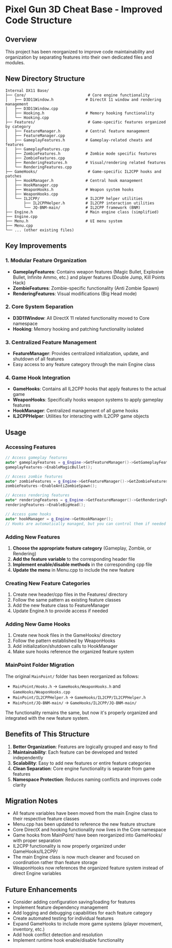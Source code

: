 # Pixel Gun 3D Cheat Base - Improved Code Structure

## Overview
This project has been reorganized to improve code maintainability and organization by separating features into their own dedicated files and modules.

## New Directory Structure

```
Internal DX11 Base/
├── Core/                           # Core engine functionality
│   ├── D3D11Window.h              # DirectX 11 window and rendering management
│   ├── D3D11Window.cpp
│   ├── Hooking.h                  # Memory hooking functionality  
│   └── Hooking.cpp
├── Features/                       # Game-specific features organized by category
│   ├── FeatureManager.h           # Central feature management
│   ├── FeatureManager.cpp
│   ├── GameplayFeatures.h         # Gameplay-related cheats and features
│   ├── GameplayFeatures.cpp
│   ├── ZombieFeatures.h           # Zombie mode specific features
│   ├── ZombieFeatures.cpp
│   ├── RenderingFeatures.h        # Visual/rendering related features
│   └── RenderingFeatures.cpp
├── GameHooks/                      # Game-specific IL2CPP hooks and patches
│   ├── HookManager.h              # Central hook management
│   ├── HookManager.cpp
│   ├── WeaponHooks.h              # Weapon system hooks
│   ├── WeaponHooks.cpp
│   └── IL2CPP/                    # IL2CPP helper utilities
│       ├── IL2CPPHelper.h         # IL2CPP interaction utilities
│       └── JQ-BNM-main/           # IL2CPP framework (BNM)
├── Engine.h                       # Main engine class (simplified)
├── Engine.cpp
├── Menu.h                         # UI menu system
├── Menu.cpp
└── ... (other existing files)
```

## Key Improvements

### 1. **Modular Feature Organization**
- **GameplayFeatures**: Contains weapon features (Magic Bullet, Explosive Bullet, Infinite Ammo, etc.) and player features (Double Jump, Kill Points Hack)
- **ZombieFeatures**: Zombie-specific functionality (Anti Zombie Spawn)
- **RenderingFeatures**: Visual modifications (Big Head mode)

### 2. **Core System Separation**
- **D3D11Window**: All DirectX 11 related functionality moved to Core namespace
- **Hooking**: Memory hooking and patching functionality isolated

### 3. **Centralized Feature Management**
- **FeatureManager**: Provides centralized initialization, update, and shutdown of all features
- Easy access to any feature category through the main Engine class

### 4. **Game Hook Integration**
- **GameHooks**: Contains all IL2CPP hooks that apply features to the actual game
- **WeaponHooks**: Specifically hooks weapon systems to apply gameplay features
- **HookManager**: Centralized management of all game hooks
- **IL2CPPHelper**: Utilities for interacting with IL2CPP game objects

## Usage

### Accessing Features
```cpp
// Access gameplay features
auto* gameplayFeatures = g_Engine->GetFeatureManager()->GetGameplayFeatures();
gameplayFeatures->EnableMagicBullet();

// Access zombie features  
auto* zombieFeatures = g_Engine->GetFeatureManager()->GetZombieFeatures();
zombieFeatures->EnableAntiZombieSpawn();

// Access rendering features
auto* renderingFeatures = g_Engine->GetFeatureManager()->GetRenderingFeatures();
renderingFeatures->EnableBigHead();

// Access game hooks
auto* hookManager = g_Engine->GetHookManager();
// Hooks are automatically managed, but you can control them if needed
```

### Adding New Features
1. **Choose the appropriate feature category** (Gameplay, Zombie, or Rendering)
2. **Add the feature variable** to the corresponding header file
3. **Implement enable/disable methods** in the corresponding cpp file
4. **Update the menu** in Menu.cpp to include the new feature

### Creating New Feature Categories
1. Create new header/cpp files in the Features/ directory
2. Follow the same pattern as existing feature classes
3. Add the new feature class to FeatureManager
4. Update Engine.h to provide access if needed

### Adding New Game Hooks
1. Create new hook files in the GameHooks/ directory
2. Follow the pattern established by WeaponHooks
3. Add initialization/shutdown calls to HookManager
4. Make sure hooks reference the organized feature system

### MainPoint Folder Migration
The original `MainPoint/` folder has been reorganized as follows:
- `MainPoint/Hooks.h` → `GameHooks/WeaponHooks.h` and `GameHooks/WeaponHooks.cpp`
- `MainPoint/IL2CPPHelper.h` → `GameHooks/IL2CPP/IL2CPPHelper.h`
- `MainPoint/JQ-BNM-main/` → `GameHooks/IL2CPP/JQ-BNM-main/`

The functionality remains the same, but now it's properly organized and integrated with the new feature system.

## Benefits of This Structure

1. **Better Organization**: Features are logically grouped and easy to find
2. **Maintainability**: Each feature can be developed and tested independently
3. **Scalability**: Easy to add new features or entire feature categories
4. **Clean Separation**: Core engine functionality is separate from game features
5. **Namespace Protection**: Reduces naming conflicts and improves code clarity

## Migration Notes

- All feature variables have been moved from the main Engine class to their respective feature classes
- Menu.cpp has been updated to reference the new feature structure
- Core DirectX and hooking functionality now lives in the Core namespace
- Game hooks from MainPoint/ have been reorganized into GameHooks/ with proper separation
- IL2CPP functionality is now properly organized under GameHooks/IL2CPP/
- The main Engine class is now much cleaner and focused on coordination rather than feature storage
- WeaponHooks now references the organized feature system instead of direct Engine variables

## Future Enhancements

- Consider adding configuration saving/loading for features
- Implement feature dependency management
- Add logging and debugging capabilities for each feature category
- Create automated testing for individual features
- Expand GameHooks to include more game systems (player movement, inventory, etc.)
- Add hook conflict detection and resolution
- Implement runtime hook enable/disable functionality
